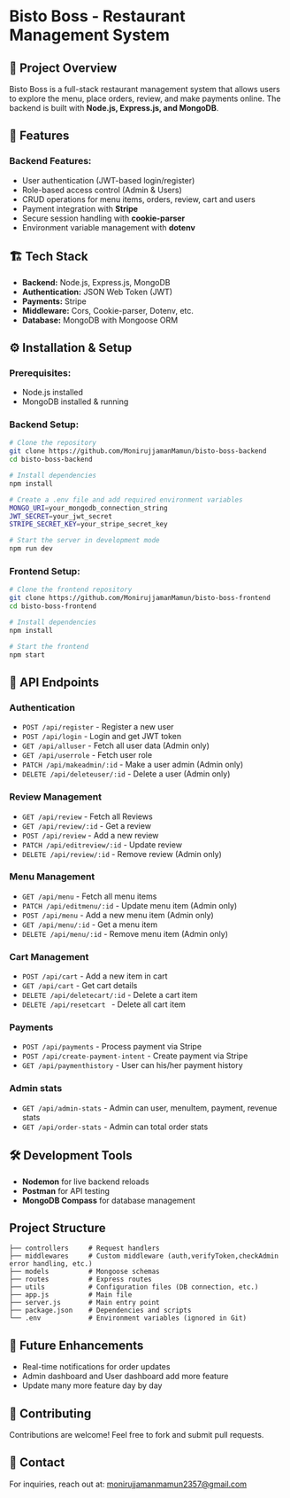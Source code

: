 # Bisto Boss - Restaurant Management System

## 📌 Project Overview

Bisto Boss is a full-stack restaurant management system that allows users to explore the menu, place orders, review, and make payments online. The backend is built with **Node.js, Express.js, and MongoDB**.

## 🚀 Features

### Backend Features:

- User authentication (JWT-based login/register)
- Role-based access control (Admin & Users)
- CRUD operations for menu items, orders, review, cart and users
- Payment integration with **Stripe**
- Secure session handling with **cookie-parser**
- Environment variable management with **dotenv**

## 🏗️ Tech Stack

- **Backend:** Node.js, Express.js, MongoDB
- **Authentication:** JSON Web Token (JWT)
- **Payments:** Stripe
- **Middleware:** Cors, Cookie-parser, Dotenv, etc.
- **Database:** MongoDB with Mongoose ORM

## ⚙️ Installation & Setup

### Prerequisites:

- Node.js installed
- MongoDB installed & running

### Backend Setup:

```sh
# Clone the repository
git clone https://github.com/MonirujjamanMamun/bisto-boss-backend
cd bisto-boss-backend

# Install dependencies
npm install

# Create a .env file and add required environment variables
MONGO_URI=your_mongodb_connection_string
JWT_SECRET=your_jwt_secret
STRIPE_SECRET_KEY=your_stripe_secret_key

# Start the server in development mode
npm run dev
```

### Frontend Setup:

```sh
# Clone the frontend repository
git clone https://github.com/MonirujjamanMamun/bisto-boss-frontend
cd bisto-boss-frontend

# Install dependencies
npm install

# Start the frontend
npm start
```

## 📡 API Endpoints

### Authentication

- `POST /api/register` - Register a new user
- `POST /api/login` - Login and get JWT token
- `GET /api/alluser` - Fetch all user data (Admin only)
- `GET /api/userrole` - Fetch user role
- `PATCH /api/makeadmin/:id` - Make a user admin (Admin only)
- `DELETE /api/deleteuser/:id` - Delete a user (Admin only)

### Review Management

- `GET /api/review` - Fetch all Reviews
- `GET /api/review/:id` - Get a review
- `POST /api/review` - Add a new review
- `PATCH /api/editreview/:id` - Update review
- `DELETE /api/review/:id` - Remove review (Admin only)

### Menu Management

- `GET /api/menu` - Fetch all menu items
- `PATCH /api/editmenu/:id` - Update menu item (Admin only)
- `POST /api/menu` - Add a new menu item (Admin only)
- `GET /api/menu/:id` - Get a menu item
- `DELETE /api/menu/:id` - Remove menu item (Admin only)

### Cart Management

- `POST /api/cart` - Add a new item in cart
- `GET /api/cart` - Get cart details
- `DELETE /api/deletecart/:id` - Delete a cart item
- `DELETE /api/resetcart ` - Delete all cart item

### Payments

- `POST /api/payments` - Process payment via Stripe
- `POST /api/create-payment-intent` - Create payment via Stripe
- `GET /api/paymenthistory` - User can his/her payment history

### Admin stats

- `GET /api/admin-stats` - Admin can user, menuItem, payment, revenue stats
- `GET /api/order-stats` - Admin can total order stats

## 🛠️ Development Tools

- **Nodemon** for live backend reloads
- **Postman** for API testing
- **MongoDB Compass** for database management

## Project Structure

```
├── controllers     # Request handlers
├── middlewares     # Custom middleware (auth,verifyToken,checkAdmin error handling, etc.)
├── models          # Mongoose schemas
├── routes          # Express routes
├── utils           # Configuration files (DB connection, etc.)
├── app.js          # Main file
├── server.js       # Main entry point
├── package.json    # Dependencies and scripts
└── .env            # Environment variables (ignored in Git)
```

## 🎯 Future Enhancements

- Real-time notifications for order updates
- Admin dashboard and User dashboard add more feature
- Update many more feature day by day

## 🤝 Contributing

Contributions are welcome! Feel free to fork and submit pull requests.

## 📩 Contact

For inquiries, reach out at: monirujjamanmamun2357@gmail.com
